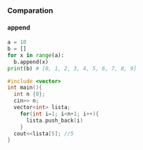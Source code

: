 ### Comparation
#### append
```python
a = 10
b = []
for x in range(a):
  b.append(x)
print(b) # [0, 1, 2, 3, 4, 5, 6, 7, 8, 9]
```
```c++
#include <vector>
int main(){
  int n {0};
  cin>> n;
  vector<int> lista;
    for(int i=1; i<n+1; i++){
      lista.push_back(i)
    }
  cout<<lista[5]; //5
}
```